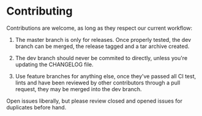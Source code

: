 # Contributing

Contributions are welcome, as long as they respect our current workflow:

  1. The master branch is only for releases.  Once properly tested,
the dev branch can be merged, the release tagged and a tar archive
created.

  2. The dev branch should never be commited to directly, unless
you're updating the CHANGELOG file.

  3. Use feature branches for anything else, once they've passed all
CI test, lints and have been reviewed by other contributors through a
pull request, they may be merged into the dev branch.


Open issues liberally, but please review closed and opened issues
for duplicates before hand.
